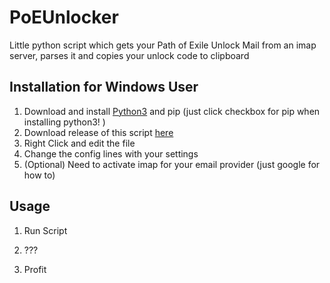 # PoEUnlocker
Little python script which gets your Path of Exile Unlock Mail from an imap server, parses it and copies your unlock code to clipboard

## Installation for Windows User

1. Download and install [Python3][1] and pip (just click checkbox for pip when installing python3! )
2. Download release of this script [here][2]
3. Right Click and edit the file
4. Change the config lines with your settings
5. (Optional) Need to activate imap for your email provider (just google for how to)

## Usage

1. Run Script 
2. ???
3. Profit



   [1]: https://www.python.org/downloads/release/python-361/
   [2]: https://github.com/attula/PoEUnlocker/releases